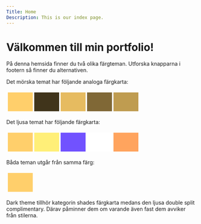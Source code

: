 ```yaml
---
Title: Home
Description: This is our index page.
---
```


Välkommen till min portfolio!
==========================

På denna hemsida finner du två olika färgteman. Utforska knapparna i footern så finner du alternativen. 

Det mörska temat har följande analoga färgkarta:
<table style="border-spacing: 4px; border-collapse: separate">
<tr>
<td style="height: 50px; width: 50px; background-color: #FFCF6B">
<td style="height: 50px; width: 50px; background-color: #40341B">
<td style="height: 50px; width: 50px; background-color: #E6BB60">
<td style="height: 50px; width: 50px; background-color: #806836">
<td style="height: 50px; width: 50px; background-color: #BF9C50">
</tr>
</table>

Det ljusa temat har följande färgkarta:
<table style="border-spacing: 4px; border-collapse: separate">
<tr>
<td style="height: 50px; width: 50px; background-color: #FFCF6B">
<td style="height: 50px; width: 50px; background-color: #FFEF78">
<td style="height: 50px; width: 50px; background-color: #7152FF">
<td style="height: 50px; width: 50px; background-color: #FFFFFF">
<td style="height: 50px; width: 50px; background-color: #FFA45E">
</tr>
</table>

Båda teman utgår från samma färg:
<table style="border-spacing: 4px; border-collapse: separate">
<tr>
<td style="height: 50px; width: 50px; background-color: #FFCF6B">
</table>

Dark theme tillhör kategorin shades färgkarta medans den ljusa double split complimentary. Därav påminner dem om varande även fast dem avviker från stilerna. 
